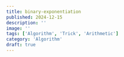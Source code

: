 ```yaml
---
title: binary-exponentiation
published: 2024-12-15
description: ''
image: ''
tags: ['Algorithm', 'Trick', 'Arithmetic']
category: 'Algorithm'
draft: true 
---
```

